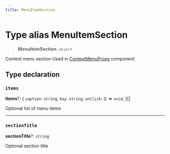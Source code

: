 ```yaml
---
title: MenuItemSection
---
```


# Type alias MenuItemSection

> **MenuItemSection**: `object`

Context menu section
Used in [ContextMenuProps](type-alias.ContextMenuProps.md) component

## Type declaration

### `items`

**items**?: \{
  `caption`: `string`;
  `key`: `string`;
  `onClick`: () => `void`;
 }[]

Optional list of menu items

***

### `sectionTitle`

**sectionTitle**?: `string`

Optional section title
